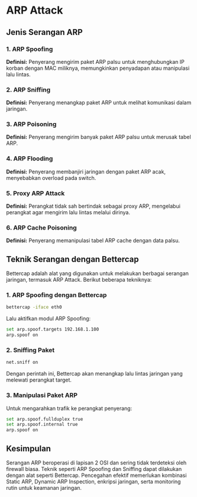 # ARP Attack

## Jenis Serangan ARP

### 1. ARP Spoofing
**Definisi:**
Penyerang mengirim paket ARP palsu untuk menghubungkan IP korban dengan MAC miliknya, memungkinkan penyadapan atau manipulasi lalu lintas.

### 2. ARP Sniffing
**Definisi:**
Penyerang menangkap paket ARP untuk melihat komunikasi dalam jaringan.

### 3. ARP Poisoning
**Definisi:**
Penyerang mengirim banyak paket ARP palsu untuk merusak tabel ARP.

### 4. ARP Flooding
**Definisi:**
Penyerang membanjiri jaringan dengan paket ARP acak, menyebabkan overload pada switch.

### 5. Proxy ARP Attack
**Definisi:**
Perangkat tidak sah bertindak sebagai proxy ARP, mengelabui perangkat agar mengirim lalu lintas melalui dirinya.

### 6. ARP Cache Poisoning
**Definisi:**
Penyerang memanipulasi tabel ARP cache dengan data palsu.

## Teknik Serangan dengan Bettercap
Bettercap adalah alat yang digunakan untuk melakukan berbagai serangan jaringan, termasuk ARP Attack. Berikut beberapa tekniknya:

### 1. ARP Spoofing dengan Bettercap
```bash
bettercap -iface eth0
```
Lalu aktifkan modul ARP Spoofing:
```bash
set arp.spoof.targets 192.168.1.100
arp.spoof on
```

### 2. Sniffing Paket
```bash
net.sniff on
```
Dengan perintah ini, Bettercap akan menangkap lalu lintas jaringan yang melewati perangkat target.

### 3. Manipulasi Paket ARP
Untuk mengarahkan trafik ke perangkat penyerang:
```bash
set arp.spoof.fullduplex true
set arp.spoof.internal true
arp.spoof on
```

## Kesimpulan
Serangan ARP beroperasi di lapisan 2 OSI dan sering tidak terdeteksi oleh firewall biasa. Teknik seperti ARP Spoofing dan Sniffing dapat dilakukan dengan alat seperti Bettercap. Pencegahan efektif memerlukan kombinasi Static ARP, Dynamic ARP Inspection, enkripsi jaringan, serta monitoring rutin untuk keamanan jaringan.

